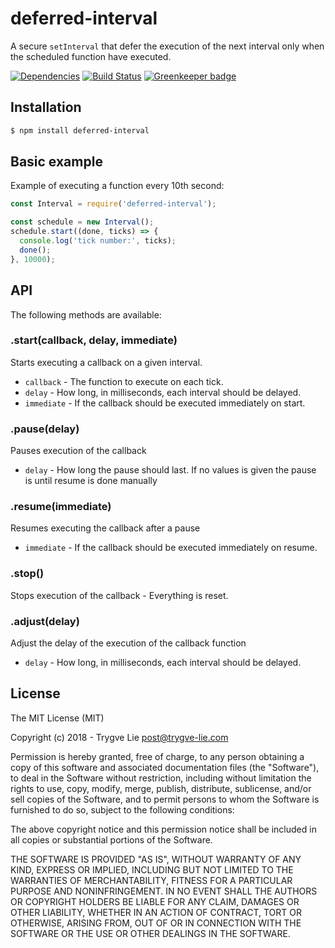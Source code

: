 # deferred-interval

A secure `setInterval` that defer the execution of the next interval only when the scheduled
function have executed.

[![Dependencies](https://img.shields.io/david/trygve-lie/deferred-interval.svg?style=flat-square)](https://david-dm.org/trygve-lie/deferred-interval)
[![Build Status](http://img.shields.io/travis/trygve-lie/deferred-interval/master.svg?style=flat-square)](https://travis-ci.org/trygve-lie/deferred-interval)
[![Greenkeeper badge](https://badges.greenkeeper.io/trygve-lie/deferred-interval.svg)](https://greenkeeper.io/)


## Installation

```bash
$ npm install deferred-interval
```


## Basic example

Example of executing a function every 10th second:

```js
const Interval = require('deferred-interval');

const schedule = new Interval();
schedule.start((done, ticks) => {
  console.log('tick number:', ticks);
  done();
}, 10000);
```


## API

The following methods are available:

### .start(callback, delay, immediate)

Starts executing a callback on a given interval.

  * `callback` - The function to execute on each tick.
  * `delay` - How long, in milliseconds, each interval should be delayed.
  * `immediate` - If the callback should be executed immediately on start.

### .pause(delay)

Pauses execution of the callback

  * `delay` - How long the pause should last. If no values is given the pause is
  until resume is done manually

### .resume(immediate)

Resumes executing the callback after a pause

  * `immediate` - If the callback should be executed immediately on resume.

### .stop()

Stops execution of the callback - Everything is reset.

### .adjust(delay)

Adjust the delay of the execution of the callback function

  * `delay` - How long, in milliseconds, each interval should be delayed.

## License

The MIT License (MIT)

Copyright (c) 2018 - Trygve Lie post@trygve-lie.com

Permission is hereby granted, free of charge, to any person obtaining a copy
of this software and associated documentation files (the "Software"), to deal
in the Software without restriction, including without limitation the rights
to use, copy, modify, merge, publish, distribute, sublicense, and/or sell
copies of the Software, and to permit persons to whom the Software is
furnished to do so, subject to the following conditions:

The above copyright notice and this permission notice shall be included in
all copies or substantial portions of the Software.

THE SOFTWARE IS PROVIDED "AS IS", WITHOUT WARRANTY OF ANY KIND, EXPRESS OR
IMPLIED, INCLUDING BUT NOT LIMITED TO THE WARRANTIES OF MERCHANTABILITY,
FITNESS FOR A PARTICULAR PURPOSE AND NONINFRINGEMENT. IN NO EVENT SHALL THE
AUTHORS OR COPYRIGHT HOLDERS BE LIABLE FOR ANY CLAIM, DAMAGES OR OTHER
LIABILITY, WHETHER IN AN ACTION OF CONTRACT, TORT OR OTHERWISE, ARISING FROM,
OUT OF OR IN CONNECTION WITH THE SOFTWARE OR THE USE OR OTHER DEALINGS IN
THE SOFTWARE.
